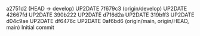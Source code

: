 a2751d2 (HEAD -> develop) UP2DATE
7f679c3 (origin/develop) UP2DATE
42667fd UP2DATE
390b222 UP2DATE
d716d2a UP2DATE
319bff3 UP2DATE
d04c9ae UP2DATE
df6476c UP2DATE
0af6bd6 (origin/main, origin/HEAD, main) Initial commit
